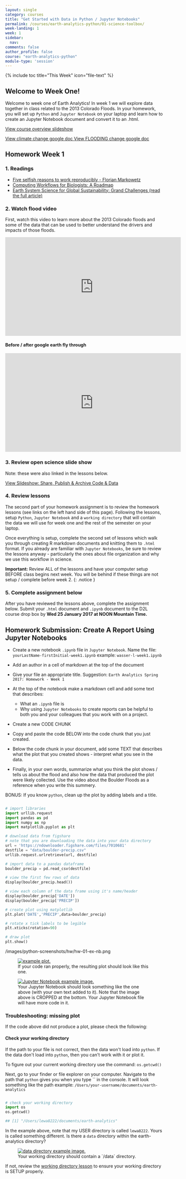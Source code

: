 ```yaml
---
layout: single
category: courses
title: "Get Started with Data in Python / Jupyter Notebooks"
permalink: /courses/earth-analytics-python/01-science-toolbox/
week-landing: 1
week: 1
sidebar:
  nav:
comments: false
author_profile: false
course: "earth-analytics-python"
module-type: 'session'
---
```

{% include toc title="This Week" icon="file-text" %}


<div class="notice--info" markdown="1">

## <i class="fa fa-ship" aria-hidden="true"></i> Welcome to Week One!

Welcome to week one of Earth Analytics! In week 1 we will explore data together
in class related to the 2013 Colorado Floods. In your homework, you will set up
`Python` and `Jupyter Notebook` on your laptop and learn how to create an Jupyter Notebook
document and convert it to an .html. 

<a class="btn btn-info btn--x-large" href="{{ site.url }}/slide-shows/4-earth-analytics-spring-2017-intro/" target= "_blank"> <i class="fa fa-youtube-play" aria-hidden="true"></i> View course overview slideshow
</a>

<a class="btn btn-info btn--large" href="https://docs.google.com/document/d/1EY9vxr3bAi81xfuIcNvjMRQqbSkXc9qoau0Pn3cahLQ/edit" target= "_blank"> View climate change google doc
</a>
<a class="btn btn-info btn--large" href="https://docs.google.com/document/d/1XuPS0oHh6lRo47sQ4XB-WSWvRQBoS2HWksNc6v_JSic/edit#
" target= "_blank"> View FLOODING change google doc
</a>


</div>

## <i class="fa fa-pencil"></i> Homework Week 1

### 1. Readings

* <a href="https://genomebiology.biomedcentral.com/articles/10.1186/s13059-015-0850-7" target="_blank">Five selfish reasons to work reproducibly - Florian Markowetz</a>
* <a href="http://journals.plos.org/plosbiology/article?id=10.1371/journal.pbio.1002303" target="_blank"> Computing Workflows for Biologists: A Roadmap</a>
* <a href="http://science.sciencemag.org/content/330/6006/916" target="_blank">Earth System Science for Global Sustainability: Grand Challenges (read the full article)</a>


### 2. Watch flood video
First, watch this video to learn more about the 2013 Colorado floods and some
of the data that can be used to better understand the drivers and impacts of those
floods.

<iframe width="560" height="315" src="https://www.youtube.com/embed/IHIckvWhwoo" frameborder="0" allowfullscreen></iframe>

#### Before / after google earth fly through

<iframe width="560" height="315" src="https://www.youtube.com/embed/bUcWERTM-OA?rel=0&loop=1" frameborder="0" allowfullscreen></iframe>

### 3. Review open science slide show
Note: these were also linked in the lessons below.

<a class="btn btn-info" href="{{ site.url }}/slide-shows/share-publish-archive/" target= "_blank"> <i class="fa fa-youtube-play" aria-hidden="true"></i>
View Slideshow: Share, Publish & Archive Code & Data</a>

### 4. Review lessons
The second part of your homework assignment is to review the homework lessons (see links
on the left hand side of this page).
Following the lessons, setup `Python`, `Jupyter Notebook` and a
`working directory` that will contain the data we will use for week one and the
rest of the semester on your laptop.

Once everything is setup, complete the second set of lessons which walk you
through creating R markdown documents and knitting them to `.html` format. If you
already are familiar with `Jupyter Notebooks`, be sure to review the lessons anyway - particularly
the ones about file organization and why we use this workflow in science.

<i class="fa fa-star" aria-hidden="true"></i> **Important:** Review
ALL of the lessons and have your computer setup BEFORE class begins next week.
You will be behind if these things are not setup / complete before week 2.
{: .notice }

### 5. Complete assignment below

After you have reviewed the lessons above, complete the assignment below.
Submit your `.html` document and `.ipynb` document to the D2L course drop box
by **Wed 25 January 2017 at NOON Mountain Time.**

<!-- start homework activity -->


<div class="notice--warning" markdown="1">

## <i class="fa fa-pencil-square-o" aria-hidden="true"></i> Homework Submission: Create A Report Using Jupyter Notebooks

* Create a new notebook `.ipynb` file in `Jupyter Notebook`. Name the file:
`yourLastName-firstInitial-week1.ipynb` example: `wasser-l-week1.ipynb`

* Add an author in a cell of markdown at the top of the document
* Give your file an appropriate title. Suggestion: `Earth Analytics Spring 2017: Homework - Week 1`
* At the top of the notebook make a markdown cell and add some text
that describes:

   * What an `.ipynb` file is
   * Why using `Jupyter Notebooks` to create reports can be helpful to both you and your colleagues that you work with on a project.

* Create a new CODE CHUNK
* Copy and paste the code BELOW into the code chunk that you just created.
* Below the code chunk in your document, add some TEXT that describes what the plot that you created
shows - interpret what you see in the data.
* Finally, in your own words, summarize what you think the plot shows / tells us about
the flood and also how the data that produced the plot were likely collected. Use the video
about the Boulder Floods as a reference when you write this summery.

BONUS: If you know `python`, clean up the plot by adding labels and a title. 

</div>


```python

# import libraries
import urllib.request
import pandas as pd
import numpy as np 
import matplotlib.pyplot as plt

# download data from figshare
# note that you are downloading the data into your data directory
url = 'https://ndownloader.figshare.com/files/7010681'
destfile = "data/boulder-precip.csv"
urllib.request.urlretrieve(url, destfile)

# import data to a pandas dataframe
boulder_precip = pd.read_csv(destfile)

# view the first few rows of data
display(boulder_precip.head())

# view each column of the data frame using it's name/header
display(boulder_precip['DATE'])
display(boulder_precip['PRECIP'])

# create plot using matplotlib
plt.plot('DATE','PRECIP',data=boulder_precip)

# rotate x tick labels to be legible
plt.xticks(rotation=90)

# draw plot
plt.show()

```

/images/python-screenshots/hw/hw-01-ex-nb.png

<figure>
<a href="/images/courses/earth-analytics-python/python-interface/hw01-simple-plot.png">
<img src="/images/courses/earth-analytics-python/python-interface/hw01-simple-plot.png" alt="example plot.">
</a>
<figcaption>
If your code ran properly, the resulting plot should look like this one.
</figcaption>
</figure>

<figure>
<a href="/images/courses/earth-analytics-python/python-interface/hw-01-ex-nb.png">
<img src="/images/courses/earth-analytics-python/python-interface/hw-01-ex-nb.png" alt="Jupyter Notebook example image.">
</a>
<figcaption>
Your Jupyter Notebook should look something like the one above (with your own text
added to it). Note that the image above is CROPPED at the bottom. Your Jupyter Notebook
file will have more code in it.
</figcaption>
</figure>

### Troubleshooting: missing plot

If the code above did not produce a plot, please check the following:

#### Check your working directory

If the path to your file is not correct, then the data won't load into `python`.
If the data don't load into `python`, then you can't work with it or plot it.

To figure out your current working directory use the command: `os.getcwd()`
    
Next, go to your finder or file explorer on your computer. Navigate to the path
that `python` gives you when you type `` in the console. It will look something
like the path example: `/Users/your-username/documents/earth-analytics`

```python 

# check your working directory
import os
os.getcwd()

## [1] "/Users/lewa8222/documents/earth-analytics"
```

In the example above, note that my USER directory is called `lewa8222`. Yours
is called something different. Is there a `data` directory within the earth-analytics
directory?

<figure>
<a href="/images/courses/earth-analytics-python/python-interface/working-dir-os.png">
<img src="/images/courses/earth-analytics-python/python-interface/working-dir-os.png" alt="data directory example image.">
</a>
<figcaption>
Your working directory should contain a `/data` directory.
</figcaption>
</figure>

If not, review the [working directory lesson](/courses/earth-analytics-python/get-started-with-python-jupyter/introduction-to-bash-shell/)
to ensure your working directory is SETUP properly.

<!-- end homework activity -->
